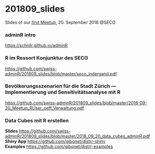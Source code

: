 # 201809_slides
Slides of our [first Meetup](https://www.meetup.com/adminR/events/253930551/), 20. September 2018 @SECO

### adminR intro
https://schnllr.github.io/adminR

### R im Ressort Konjunktur des SECO
https://github.com/swiss-adminR/201809_slides/blob/master/seco_indergand.pdf

### Bevölkerungsszenarien für die Stadt Zürich — Implementierung und Sensitivitätsanalyse mit R
https://github.com/swiss-adminR/201809_slides/blob/master/2018-09-20_Meetup_RUser_oeff_Verwaltung.pdf

### Data Cubes mit R erstellen
**Slides** https://github.com/swiss-adminR/201809_slides/blob/master/2018_09_20_data_cubes_adminR.pdf  
**Shiny App** https://github.com/gibonet/distrr-shiny  
**Examples** https://github.com/gibonet/distrr-examples
